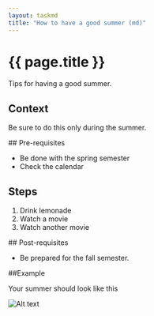 ```yaml
---
layout: taskmd
title: "How to have a good summer (md)"
---
```

# {{ page.title }}

Tips for having a good summer. 

<section data-hd-class="task/context">

## Context 

Be sure to do this only during the summer.

</section>

<section data-hd-class="task/prereq">
## Pre-requisites

* Be done with the spring semester 
* Check the calendar 

</section>

<section data-hd-class="task/steps-informal">

## Steps

1. Drink lemonade
1. Watch a movie 
1. Watch another movie

</section>

<section data-hd-class="task/posteq">
## Post-requisites

* Be prepared for the fall semester. 

</section>

<section data-hd-class="topic/example">

##Example

Your summer should look like this

![Alt text](http://placekitten.com/g/150/100)

</section>
